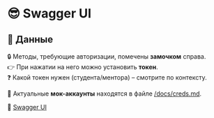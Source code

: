 # 😎 Swagger UI  

## 📌 Данные  
🔒 Методы, требующие авторизации, помечены **замочком** справа.  
👉 При нажатии на него можно установить **токен**.  
❓ Какой токен нужен (студента/ментора) – смотрите по контексту.  

📄 Актуальные **мок-аккаунты** находятся в файле [/docs/creds.md](docs/creds.md).  

📌 [Swagger UI](https://prod-team-6-a36eo8k0.final.prodcontest.ru/docs/)